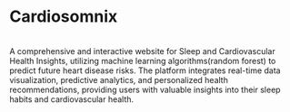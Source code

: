 <h1>Cardiosomnix</h1><br>
A comprehensive and interactive website for Sleep and Cardiovascular Health Insights, utilizing machine learning algorithms(random forest) to predict future heart disease risks. The platform integrates real-time data visualization, predictive analytics, and personalized health recommendations, providing users with valuable insights into their sleep habits and cardiovascular health.
